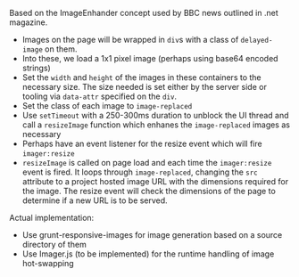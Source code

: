 
Based on the ImageEnhander concept used by BBC news outlined in .net magazine.

- Images on the page will be wrapped in `div`s with a class of `delayed-image` on them. 
- Into these, we load a 1x1 pixel image (perhaps using base64 encoded strings)
- Set the `width` and `height` of the images in these containers to the necessary size. The size needed is set either by the server side or tooling via `data-attr` specified on the `div`.
- Set the class of each image to `image-replaced`
- Use `setTimeout` with a 250-300ms duration to unblock the UI thread and call a `resizeImage` function which enhanes the `image-replaced` images as necessary
- Perhaps have an event listener for the resize event which will fire `imager:resize`
- `resizeImage` is called on page load and each time the `imager:resize` event is fired. It loops through `image-replaced`, changing the `src` attribute to a project hosted image URL with the dimensions required for the image. The resize event will check the dimensions of the page to determine if a new URL is to be served.

Actual implementation:

- Use grunt-responsive-images for image generation based on a source directory of them
- Use Imager.js (to be implemented) for the runtime handling of image hot-swapping